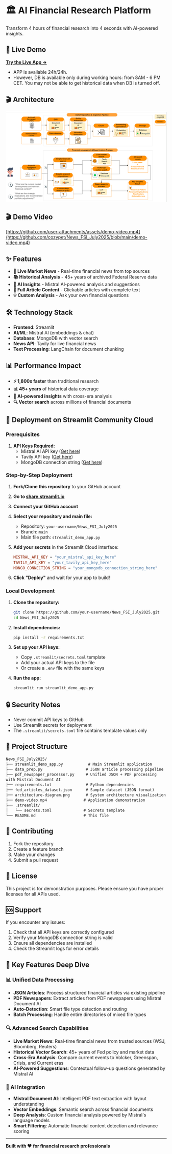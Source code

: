 # 🏛️ AI Financial Research Platform

Transform 4 hours of financial research into 4 seconds with AI-powered insights.

## 🚀 Live Demo

[**Try the Live App →**](https://hanheloir.streamlit.app) 
- APP is available 24h/24h.
- However, DB is available only during working hours: from 8AM - 6 PM CET. You may not be able to get historical data when DB is turned off.

## 🎬 Architecture
![Architecture Diagram](architecture-diagram.png)


## 🎬 Demo Video

[https://github.com/user-attachments/assets/demo-video.mp4](https://github.com/cozypet/News_FSI_July2025/blob/main/demo-video.mp4)

## ✨ Features

- **🔴 Live Market News** - Real-time financial news from top sources
- **📚 Historical Analysis** - 45+ years of archived Federal Reserve data
- **🤖 AI Insights** - Mistral AI-powered analysis and suggestions  
- **📄 Full Article Content** - Clickable articles with complete text
- **💡 Custom Analysis** - Ask your own financial questions

## 🛠️ Technology Stack

- **Frontend**: Streamlit
- **AI/ML**: Mistral AI (embeddings & chat)
- **Database**: MongoDB with vector search
- **News API**: Tavily for live financial news
- **Text Processing**: LangChain for document chunking

## 📊 Performance Impact

- **⚡ 1,800x faster** than traditional research
- **📊 45+ years** of historical data coverage
- **🎯 AI-powered insights** with cross-era analysis
- **🔍 Vector search** across millions of financial documents

## 🚀 Deployment on Streamlit Community Cloud

### Prerequisites

1. **API Keys Required:**
   - Mistral AI API key ([Get here](https://console.mistral.ai/))
   - Tavily API key ([Get here](https://tavily.com/))
   - MongoDB connection string ([Get here](https://www.mongodb.com/))

### Step-by-Step Deployment

1. **Fork/Clone this repository** to your GitHub account

2. **Go to [share.streamlit.io](https://share.streamlit.io)**

3. **Connect your GitHub account**

4. **Select your repository and main file:**
   - Repository: `your-username/News_FSI_July2025`
   - Branch: `main`
   - Main file path: `streamlit_demo_app.py`

5. **Add your secrets** in the Streamlit Cloud interface:
   ```toml
   MISTRAL_API_KEY = "your_mistral_api_key_here"
   TAVILY_API_KEY = "your_tavily_api_key_here"
   MONGO_CONNECTION_STRING = "your_mongodb_connection_string_here"
   ```

6. **Click "Deploy"** and wait for your app to build!

### Local Development

1. **Clone the repository:**
   ```bash
   git clone https://github.com/your-username/News_FSI_July2025.git
   cd News_FSI_July2025
   ```

2. **Install dependencies:**
   ```bash
   pip install -r requirements.txt
   ```

3. **Set up your API keys:**
   - Copy `.streamlit/secrets.toml` template
   - Add your actual API keys to the file
   - Or create a `.env` file with the same keys

4. **Run the app:**
   ```bash
   streamlit run streamlit_demo_app.py
   ```

## 🔒 Security Notes

- Never commit API keys to GitHub
- Use Streamlit secrets for deployment
- The `.streamlit/secrets.toml` file contains template values only

## 📁 Project Structure

```
News_FSI_July2025/
├── streamlit_demo_app.py           # Main Streamlit application
├── data_prep.py                   # JSON article processing pipeline
├── pdf_newspaper_processor.py     # Unified JSON + PDF processing with Mistral Document AI
├── requirements.txt               # Python dependencies
├── fed_articles_dataset.json      # Sample dataset (JSON format)
├── architecture-diagram.png       # System architecture visualization
├── demo-video.mp4                # Application demonstration
├── .streamlit/
│   └── secrets.toml              # Secrets template
└── README.md                     # This file
```

## 🤝 Contributing

1. Fork the repository
2. Create a feature branch
3. Make your changes
4. Submit a pull request

## 📄 License

This project is for demonstration purposes. Please ensure you have proper licenses for all APIs used.

## 🆘 Support

If you encounter any issues:
1. Check that all API keys are correctly configured
2. Verify your MongoDB connection string is valid
3. Ensure all dependencies are installed
4. Check the Streamlit logs for error details

## 🎯 Key Features Deep Dive

### **📊 Unified Data Processing**
- **JSON Articles**: Process structured financial articles via existing pipeline
- **PDF Newspapers**: Extract articles from PDF newspapers using Mistral Document AI
- **Auto-Detection**: Smart file type detection and routing
- **Batch Processing**: Handle entire directories of mixed file types

### **🔍 Advanced Search Capabilities**  
- **Live Market News**: Real-time financial news from trusted sources (WSJ, Bloomberg, Reuters)
- **Historical Vector Search**: 45+ years of Fed policy and market data
- **Cross-Era Analysis**: Compare current events to Volcker, Greenspan, Crisis, and Current eras
- **AI-Powered Suggestions**: Contextual follow-up questions generated by Mistral AI

### **🤖 AI Integration**
- **Mistral Document AI**: Intelligent PDF text extraction with layout understanding
- **Vector Embeddings**: Semantic search across financial documents
- **Deep Analysis**: Custom financial analysis powered by Mistral's language models
- **Smart Filtering**: Automatic financial content detection and relevance scoring

---

**Built with ❤️ for financial research professionals**
